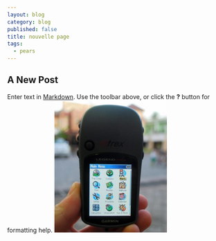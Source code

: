 ```yaml
---
layout: blog
category: blog
published: false
title: nouvelle page
tags: 
  - pears
---
```


## A New Post

Enter text in [Markdown](http://daringfireball.net/projects/markdown/). Use the toolbar above, or click the **?** button for formatting help.
![en_beg_ch4_image06.png](/media/en_beg_ch4_image06.png)
